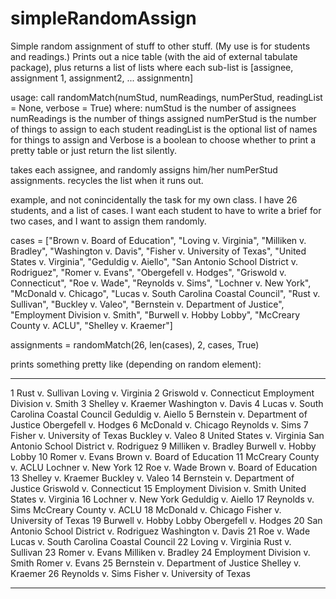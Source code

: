 # simpleRandomAssign
Simple random assignment of stuff to other stuff.  (My use is for students and readings.)  Prints out a nice table
(with the aid of external tabulate package), plus returns a list of lists where each sub-list is
[assignee, assignment 1, assignment2, ... assignmentn]

usage: call randomMatch(numStud, numReadings, numPerStud, readingList = None, verbose = True)
where:
numStud is the number of assignees
numReadings is the number of things assigned
numPerStud is the number of things to assign to each student
readingList is the optional list of names for things to assign
and Verbose is a boolean to choose whether to print a pretty table or just return the list silently.

takes each assignee, and randomly assigns him/her numPerStud assignments.  recycles the list when it runs out.

example, and not conincidentally the task for my own class.  I have 26 students, and a list of cases.  I want each student
to have to write a brief for two cases, and I want to assign them randomly.

cases = ["Brown v. Board of Education", "Loving v. Virginia", "Milliken v. Bradley", "Washington v. Davis",
"Fisher v. University of Texas", "United States v. Virginia", "Geduldig v. Aiello",
"San Antonio School District v. Rodriguez", "Romer v. Evans", "Obergefell v. Hodges",
"Griswold v. Connecticut", "Roe v. Wade", "Reynolds v. Sims", "Lochner v. New York", "McDonald v. Chicago",
"Lucas v. South Carolina Coastal Council", "Rust v. Sullivan", "Buckley v. Valeo",
"Bernstein v. Department of Justice", "Employment Division v. Smith", "Burwell v. Hobby Lobby",
"McCreary County v. ACLU", "Shelley v. Kraemer"]

assignments = randomMatch(26, len(cases), 2, cases, True)

prints something pretty like (depending on random element):

--  ----------------------------------------  ----------------------------------------
1  Rust v. Sullivan                          Loving v. Virginia
2  Griswold v. Connecticut                   Employment Division v. Smith
3  Shelley v. Kraemer                        Washington v. Davis
4  Lucas v. South Carolina Coastal Council   Geduldig v. Aiello
5  Bernstein v. Department of Justice        Obergefell v. Hodges
6  McDonald v. Chicago                       Reynolds v. Sims
7  Fisher v. University of Texas             Buckley v. Valeo
8  United States v. Virginia                 San Antonio School District v. Rodriguez
9  Milliken v. Bradley                       Burwell v. Hobby Lobby
10  Romer v. Evans                            Brown v. Board of Education
11  McCreary County v. ACLU                   Lochner v. New York
12  Roe v. Wade                               Brown v. Board of Education
13  Shelley v. Kraemer                        Buckley v. Valeo
14  Bernstein v. Department of Justice        Griswold v. Connecticut
15  Employment Division v. Smith              United States v. Virginia
16  Lochner v. New York                       Geduldig v. Aiello
17  Reynolds v. Sims                          McCreary County v. ACLU
18  McDonald v. Chicago                       Fisher v. University of Texas
19  Burwell v. Hobby Lobby                    Obergefell v. Hodges
20  San Antonio School District v. Rodriguez  Washington v. Davis
21  Roe v. Wade                               Lucas v. South Carolina Coastal Council
22  Loving v. Virginia                        Rust v. Sullivan
23  Romer v. Evans                            Milliken v. Bradley
24  Employment Division v. Smith              Romer v. Evans
25  Bernstein v. Department of Justice        Shelley v. Kraemer
26  Reynolds v. Sims                          Fisher v. University of Texas
--  ----------------------------------------  ----------------------------------------
